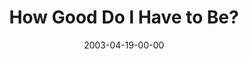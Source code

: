 ---
layout: message
category: message
series: "Easter"
title: "How Good Do I Have to Be?"
date: 2003-04-19-00-00
message_id: 227
audio-description: ""
audio: "http://www.crossroads.net/audio/2003%20-%20March%20-%20Go%20Ahead%20And%20Ask/Week%205%20-%20Easter/GoAheadAndAsk_04-20-03_HowGood.mp3"
audio-title: "How Good Do I Have to Be?"
audio-duration: "38:01"
---